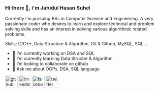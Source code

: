 ### Hi there 👋, i'm Jahidul Hasan Suhel

Currently i'm pursuing BSc in Computer Science and Engineering. A very passionate coder who desires to learn and explore technical and problem solving skills and has an interest in solving various algorithmic related problems.

Skills: C/C++, Data Structure & Algorithm, Git & Github, MySQL, SQL....

- 🔭 I’m currently working on DSA and SQL
- 🌱 I’m currently learning Data Structer & Algorithm 
- 👯 I’m looking to collaborate on github 
- 💬 Ask me about OOPs, DSA, SQL language 


[<img src='https://cdn.jsdelivr.net/npm/simple-icons@3.0.1/icons/github.svg' alt='github' height='40'>](https://github.com/jahidulhasanSuhel)  [<img src='https://cdn.jsdelivr.net/npm/simple-icons@3.0.1/icons/linkedin.svg' alt='linkedin' height='40'>](https://www.linkedin.com/in/jahidul-hasan-suhel-082a5922a//)  [<img src='https://cdn.jsdelivr.net/npm/simple-icons@3.0.1/icons/facebook.svg' alt='facebook' height='40'>](https://www.facebook.com/jahidulhasan.suhel)  [<img src='https://cdn.jsdelivr.net/npm/simple-icons@3.0.1/icons/twitter.svg' alt='twitter' height='40'>](https://twitter.com/jahidulsuhel) 
